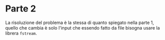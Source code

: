# Parte 2
La risoluzione del problema è la stessa di quanto spiegato nella parte 1, quello che cambia è solo l'input che essendo fatto da file bisogna usare la librera `fstream`.

